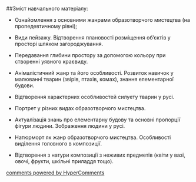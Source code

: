 <div id="hypercomments_widget" class="js-hypercomments-widget invisible"></div>

##Зміст навчального матеріалу:

*	Ознайомлення з основними жанрами образотворчого мистецтва (на пропедевтичному рівні); 

*	Види пейзажу. Відтворення плановості розміщення об’єктів у просторі шляхом загороджування.

*	Передавання глибини простору за допомогою кольору при створенні уявного краєвиду.

*	Анімалістичний жанр та його особливості. Розвиток навичок у малюванні тварин (звірів, птахів, комах), знання елементарної будови. 

*	Відтворення характерних особливостей  силуету тварин у русі. 

*	Портрет у різних видах образотворчого мистецтва.

*	Актуалізація знань про елементарну будову та основні пропорції фігури людини. Зображення людини у русі. 

*	Натюрморт як жанр образотворчого мистецтва. Особливості виділення головного в композиції. 

*	Відтворення з натури композиції з неживих предметів (квіти у вазі, овочі, фрукти, шкільні приладдя тощо).


<div class="js-hypercomments-container">
    <a href="http://hypercomments.com" class="hc-link" title="comments widget">comments powered by HyperComments</a>
</div>